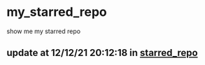 # my_starred_repo
show me my starred repo

update at 12/12/21 20:12:18 in [starred_repo](./index.html)
---

